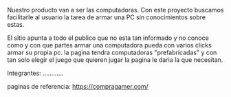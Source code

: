 Nuestro producto van a ser las computadoras.
Con este proyecto buscamos facilitarle al usuario la tarea de armar una PC sin conocimientos sobre estas. 

El sitio apunta a todo el publico que no esta tan informado y no conoce como y con que partes armar una computadora pueda con varios clicks armar su propia pc. la pagina tendra computadoras "prefabricadas" y con tan solo elegir el juego que quieren jugar la pagina le daria la que necesitan.


Integrantes: ............







paginas de referencia: https://compragamer.com/
